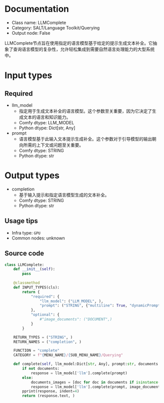 
# Documentation
- Class name: LLMComplete
- Category: SALT/Language Toolkit/Querying
- Output node: False

LLMComplete节点旨在使用指定的语言模型基于给定的提示生成文本补全。它抽象了查询语言模型的复杂性，允许轻松集成到需要自然语言处理能力的大型系统中。

# Input types
## Required
- llm_model
    - 指定用于生成文本补全的语言模型。这个参数至关重要，因为它决定了生成文本的语言和知识能力。
    - Comfy dtype: LLM_MODEL
    - Python dtype: Dict[str, Any]
- prompt
    - 语言模型基于此输入文本提示生成补全。这个参数对于引导模型的输出朝向所需的上下文或问题至关重要。
    - Comfy dtype: STRING
    - Python dtype: str

# Output types
- completion
    - 基于输入提示和指定语言模型生成的文本补全。
    - Comfy dtype: STRING
    - Python dtype: str


## Usage tips
- Infra type: `GPU`
- Common nodes: unknown


## Source code
```python
class LLMComplete:
    def __init__(self):
        pass
    
    @classmethod
    def INPUT_TYPES(cls):
        return {
            "required": {
                "llm_model": ("LLM_MODEL", ),
                "prompt": ("STRING", {"multiline": True, "dynamicPrompts": False, "placeholder": "The circumference of the Earth is"}),
            },
            "optional": {
                #"image_documents": ("DOCUMENT",)
            }
        }

    RETURN_TYPES = ("STRING", )
    RETURN_NAMES = ("completion", )

    FUNCTION = "complete"
    CATEGORY = f"{MENU_NAME}/{SUB_MENU_NAME}/Querying"

    def complete(self, llm_model:Dict[str, Any], prompt:str, documents:List[Any] = None) -> str:
        if not documents:
            response = llm_model['llm'].complete(prompt)
        else:
            documents_images = [doc for doc in documents if isinstance(doc, ImageDocument)]
            response = llm_model['llm'].complete(prompt, image_documents=documents_images)
        pprint(response, indent=4)
        return (response.text, )

```
